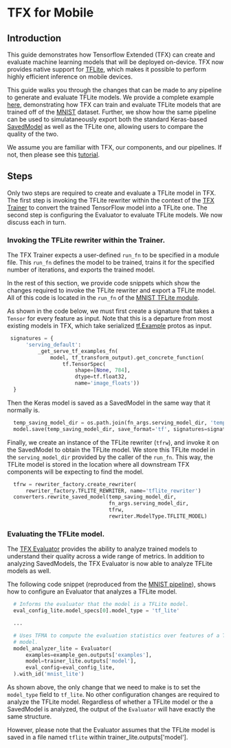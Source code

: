 # TFX for Mobile

## Introduction

This guide demonstrates how Tensorflow Extended (TFX) can create and
evaluate machine learning models that will be deployed on-device. TFX now
provides native support for [TFLite](https://www.tensorflow.org/lite), which
makes it possible to perform highly efficient inference on mobile devices.

This guide walks you through the changes that can be made to any pipeline to
generate and evaluate TFLite models. We provide a complete example [here](https://github.com/tensorflow/tfx/blob/master/tfx/examples/mnist/mnist_pipeline_native_keras.py),
demonstrating how TFX can train and evaluate TFLite models that are
trained off of the [MNIST](http://yann.lecun.com/exdb/mnist/) dataset. Further,
we show how the same pipeline can be used to simulataneously export both the
standard Keras-based [SavedModel](https://www.tensorflow.org/guide/saved_model)
as well as the TFLite one, allowing users to compare the quality of the two.

We assume you are familiar with TFX, our components, and our pipelines. If not,
then please see this [tutorial](https://www.tensorflow.org/tfx/tutorials/tfx/components).

## Steps
Only two steps are required to create and evaluate a TFLite model in TFX. The
first step is invoking the TFLite rewriter within the context of the
[TFX Trainer](https://www.tensorflow.org/tfx/guide/trainer) to convert the
trained TensorFlow model into a TFLite one. The second step is
configuring the Evaluator to evaluate TFLite models. We now discuss each in turn.

### Invoking the TFLite rewriter within the Trainer.
The TFX Trainer expects a user-defined `run_fn` to be specified in
a module file. This `run_fn` defines the model to be trained,
trains it for the specified number of iterations, and exports the trained model.

In the rest of this section, we provide code snippets which show the changes
required to invoke the TFLite rewriter and export a TFLite model. All of this
code is located in the `run_fn` of the [MNIST TFLite module](https://github.com/tensorflow/tfx/blob/master/tfx/examples/mnist/mnist_utils_native_keras_lite.py).

As shown in the code below,
we must first create a signature that takes a `Tensor` for every feature as
input. Note that this is a departure from most existing models in TFX, which take
serialized [tf.Example](https://www.tensorflow.org/api_docs/python/tf/train/Example)
protos as input.

```python
 signatures = {
      'serving_default':
          _get_serve_tf_examples_fn(
              model, tf_transform_output).get_concrete_function(
                  tf.TensorSpec(
                      shape=[None, 784],
                      dtype=tf.float32,
                      name='image_floats'))
  }
```

Then the Keras model is saved as a SavedModel in the same way that it
normally is.

```python
  temp_saving_model_dir = os.path.join(fn_args.serving_model_dir, 'temp')
  model.save(temp_saving_model_dir, save_format='tf', signatures=signatures)
```

Finally, we create an instance of the TFLite rewriter (`tfrw`), and invoke it
on the SavedModel to obtain the TFLite model. We store this TFLite model
in the `serving_model_dir` provided by the caller of the `run_fn`.
This way, the TFLite model is stored in the location where all downstream TFX
components will be expecting to find the model.



```python
  tfrw = rewriter_factory.create_rewriter(
      rewriter_factory.TFLITE_REWRITER, name='tflite_rewriter')
  converters.rewrite_saved_model(temp_saving_model_dir,
                                 fn_args.serving_model_dir,
                                 tfrw,
                                 rewriter.ModelType.TFLITE_MODEL)
```


### Evaluating the TFLite model.
The [TFX Evaluator](https://www.tensorflow.org/tfx/guide/evaluator) provides the
ability to analyze trained models to understand their quality across a wide range
of metrics. In addition to analyzing SavedModels, the TFX Evaluator is now able
to analyze TFLite models as well.

The following code snippet (reproduced from the [MNIST pipeline](https://github.com/tensorflow/tfx/blob/master/tfx/examples/mnist/mnist_pipeline_native_keras.py)),
shows how to configure an Evaluator that analyzes a TFLite model.

```python
  # Informs the evaluator that the model is a TFLite model.
  eval_config_lite.model_specs[0].model_type = 'tf_lite'

  ...

  # Uses TFMA to compute the evaluation statistics over features of a TFLite
  # model.
  model_analyzer_lite = Evaluator(
      examples=example_gen.outputs['examples'],
      model=trainer_lite.outputs['model'],
      eval_config=eval_config_lite,
  ).with_id('mnist_lite')
```

As shown above, the only change that we need to make is to set the `model_type`
field to `tf_lite`. No other configuration changes are required to analyze the
TFLite model. Regardless of whether a TFLite model or the a SavedModel
is analyzed, the output of the `Evaluator` will have exactly the same structure.

However, please note that the Evaluator assumes that the TFLite model is saved
in a file named `tflite` within trainer_lite.outputs['model'].
